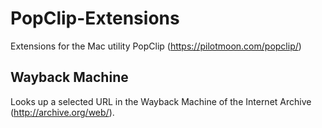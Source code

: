 # PopClip-Extensions
Extensions for the Mac utility PopClip (https://pilotmoon.com/popclip/)

## Wayback Machine

Looks up a selected URL in the Wayback Machine of the Internet Archive (http://archive.org/web/).
